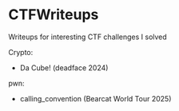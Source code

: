 # CTFWriteups
Writeups for interesting CTF challenges I solved

Crypto:
 - Da Cube! (deadface 2024)

pwn:
 - calling_convention (Bearcat World Tour 2025)
